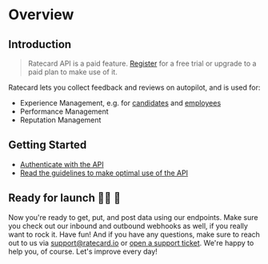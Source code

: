 # Overview
## Introduction
> Ratecard API is a paid feature. [Register](http://ratecard.io/register?source=API-docs) for a free trial or upgrade to a paid plan to make use of it.

Ratecard lets you collect feedback and reviews on autopilot, and is used for:
- Experience Management, e.g. for [candidates](https://ratecard.io/candidate-experience) and [employees](https://ratecard.io/employee-experience)
- Performance Management
- Reputation Management

## Getting Started

- [Authenticate with the API](./getting-started/authentication.md)
- [Read the guidelines to make optimal use of the API](./getting-started/guidelines.md)

## Ready for launch 💪🏼 🚀

Now you're ready to get, put, and post data using our endpoints. Make sure you check out our inbound and outbound webhooks as well, if you really want to rock it. Have fun! And if you have any questions, make sure to reach out to us via [support@ratecard.io](mailto:support@ratecard.io) or [open a support ticket](https://support.ratecard.io/hc/en-nl/requests/new). We're happy to help you, of course. Let's improve every day!